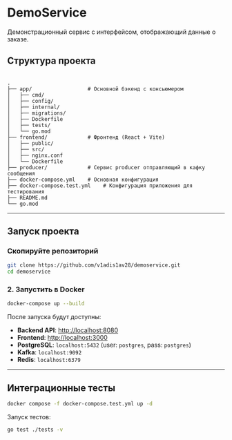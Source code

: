 # DemoService

Демонстрационный сервис с интерфейсом, отображающий данные о заказе.

## Структура проекта

```

.
├── app/                  # Основной бэкенд с консьюмером
│   ├── cmd/              
│   ├── config/           
│   ├── internal/         
│   ├── migrations/       
│   ├── Dockerfile
│   ├── tests/
│   └── go.mod
├── frontend/             # Фронтенд (React + Vite)
│   ├── public/
│   ├── src/
│   ├── nginx.conf
│   └── Dockerfile
├── producer/             # Сервис producer отправляющий в кафку сообщения
├── docker-compose.yml    # Основная конфигурация
├── docker-compose.test.yml    # Конфигурация приложения для тестирования
├── README.md
└── go.mod

````

---

##  Запуск проекта

### Скопируйте репозиторий
```bash
git clone https://github.com/v1adis1av28/demoservice.git
cd demoservice
````

### 2. Запустить в Docker

```bash
docker-compose up --build
```

После запуска будут доступны:

* **Backend API**: [http://localhost:8080](http://localhost:8080)
* **Frontend**: [http://localhost:3000](http://localhost:3000)
* **PostgreSQL**: `localhost:5432` (user: `postgres`, pass: `postgres`)
* **Kafka**: `localhost:9092`
* **Redis**: `localhost:6379`

---

##  Интеграционные тесты

```bash
docker compose -f docker-compose.test.yml up -d 
```

Запуск тестов:

```bash
go test ./tests -v
```
